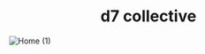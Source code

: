 <div align="center">
   <h1>d7 collective</h1>
</div>

![Home (1)](https://github.com/d7Collective/d7Collective/assets/106976520/1a3832fb-03db-4e26-9040-f77f6c2b862c)
